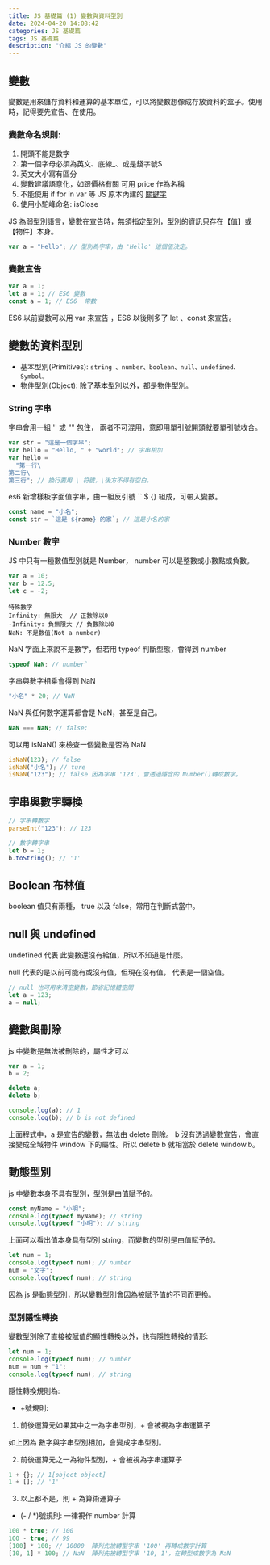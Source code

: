 ```yaml
---
title: JS 基礎篇 (1) 變數與資料型別
date: 2024-04-20 14:08:42
categories: JS 基礎篇
tags: JS 基礎篇
description: "介紹 JS 的變數"
---
```


## 變數

變數是用來儲存資料和運算的基本單位，可以將變數想像成存放資料的盒子。使用時，記得要先宣告、在使用。

### 變數命名規則:

1. 開頭不能是數字
2. 第一個字母必須為英文、底線\_、或是錢字號$
3. 英文大小寫有區分
4. 變數建議語意化，如跟價格有關 可用 price 作為名稱
5. 不能使用 if for in var 等 JS 原本內建的 [關鍵字](https://pydoing.blogspot.com/2010/12/javascript-reserved.html)
6. 使用小駝峰命名: isClose

JS 為弱型別語言，變數在宣告時，無須指定型別，型別的資訊只存在【值】或【物件】本身。

```js
var a = "Hello"; // 型別為字串，由 'Hello' 這個值決定。
```

### 變數宣告

```js
var a = 1;
let a = 1; // ES6 變數
const a = 1; // ES6  常數
```

ES6 以前變數可以用 var 來宣告 ，ES6 以後則多了 let 、const 來宣告。

## 變數的資料型別

- 基本型別(Primitives): `string 、number、boolean、null、undefined、Symbol。`
- 物件型別(Object): 除了基本型別以外，都是物件型別。

### String 字串

字串會用一組 '' 或 "" 包住， 兩者不可混用，意即用單引號開頭就要單引號收合。

```js
var str = "這是一個字串";
var hello = "Hello, " + "world"; // 字串相加
var hello =
  "第一行\
第二行\
第三行"; // 換行要用 \ 符號，\後方不得有空白。
```

es6 新增樣板字面值字串，由一組反引號 `` $ {} 組成，可帶入變數。

```js
const name = "小名";
const str = `這是 ${name} 的家`; // 這是小名的家
```

### Number 數字

JS 中只有一種數值型別就是 Number， number 可以是整數或小數點或負數。

```js
var a = 10;
var b = 12.5;
let c = -2;
```

```
特殊數字
Infinity: 無限大  // 正數除以0
-Infinity: 負無限大 // 負數除以0
NaN: 不是數值(Not a number)
```

NaN 字面上來說不是數字，但若用 typeof 判斷型態，會得到 number

```js
typeof NaN; // number`
```

字串與數字相乘會得到 NaN

```js
"小名" * 20; // NaN
```

NaN 與任何數字運算都會是 NaN，甚至是自己。

```js
NaN === NaN; // false;
```

可以用 isNaN() 來檢查一個變數是否為 NaN

```js
isNaN(123); // false
isNaN("小名"); // ture
isNaN("123"); // false 因為字串 '123'，會透過隱含的 Number()轉成數字。
```

## 字串與數字轉換

```js
// 字串轉數字
parseInt("123"); // 123

// 數字轉字串
let b = 1;
b.toString(); // '1'
```

## Boolean 布林值

boolean 值只有兩種， true 以及 false，常用在判斷式當中。

## null 與 undefined

undefined 代表 此變數還沒有給值，所以不知道是什麼。

null 代表的是以前可能有或沒有值，但現在沒有值， 代表是一個空值。

```js
// null 也可用來清空變數，節省記憶體空間
let a = 123;
a = null;
```

## 變數與刪除

js 中變數是無法被刪除的，屬性才可以

```js
var a = 1;
b = 2;

delete a;
delete b;

console.log(a); // 1
console.log(b); // b is not defined
```

上面程式中，a 是宣告的變數，無法由 delete 刪除。
b 沒有透過變數宣告，會直接變成全域物件 window 下的屬性。所以 delete b 就相當於 delete window.b。

## 動態型別

js 中變數本身不具有型別，型別是由值賦予的。

```js
const myName = "小明";
console.log(typeof myName); // string
console.log(typeof "小明"); // string
```

上面可以看出值本身具有型別 string，而變數的型別是由值賦予的。

```js
let num = 1;
console.log(typeof num); // number
num = "文字";
console.log(typeof num); // string
```

因為 js 是動態型別，所以變數型別會因為被賦予值的不同而更換。

### 型別隱性轉換

變數型別除了直接被賦值的顯性轉換以外，也有隱性轉換的情形:

```js
let num = 1;
console.log(typeof num); // number
num = num + "1";
console.log(typeof num); // string
```

隱性轉換規則為:

- +號規則:

1. 前後運算元如果其中之一為字串型別，+ 會被視為字串運算子

如上因為 數字與字串型別相加，會變成字串型別。

2. 前後運算元之一為物件型別，+ 會被視為字串運算子

```js
1 + {}; // 1[object object]
1 + []; // '1'
```

3. 以上都不是，則 + 為算術運算子

- (- / \*)號規則: 一律視作 number 計算

```js
100 * true; // 100
100 - true; // 99
[100] * 100; // 10000  陣列先被轉型字串 '100' 再轉成數字計算
[10, 1] * 100; // NaN  陣列先被轉型字串 '10, 1'，在轉型成數字為 NaN
```
